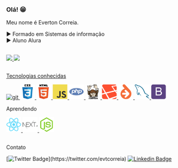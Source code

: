 ### Olá! 😁



Meu nome é Everton Correia.

▶ Formado em Sistemas de informação
<br>
▶ Aluno Alura

##

<div>
  <a href="https://github.com/evtcorreia">
  <img height="180em" src="https://github-readme-stats.vercel.app/api?username=evtcorreia&show_icons=true&theme=dark&include_all_commits=true&count_private=true"/>
  <img height="180em" src="https://github-readme-stats.vercel.app/api/top-langs/?username=evtcorreia&layout=compact&langs_count=7&theme=dark"/>
</div>
  
##

Tecnologias conhecidas

<p align="left"> 
  
  <a href="https://git-scm.com/" target="_blank"> 
    <img src="https://www.vectorlogo.zone/logos/git-scm/git-scm-icon.svg" alt="git" width="40" height="40"/> 
  </a>
  
  <a href="https://cursos.alura.com.br/certificate/20e061db-22bf-4d8c-8d82-c53b0b5a3804" target="_blank"> 
    <img src="https://raw.githubusercontent.com/devicons/devicon/master/icons/css3/css3-original-wordmark.svg" alt="css3" width="40" height="40"/> 
  </a>   
  
  <a href="https://cursos.alura.com.br/certificate/20e061db-22bf-4d8c-8d82-c53b0b5a3804" target="_blank"> 
    <img src="https://raw.githubusercontent.com/devicons/devicon/master/icons/html5/html5-original-wordmark.svg" alt="html5" width="40" height="40"/> 
  </a>
  
  <a href="https://cursos.alura.com.br/certificate/a82f7f24-a0a6-4a59-927d-380dd1725346" target="_blank"> 
    <img src="https://raw.githubusercontent.com/devicons/devicon/master/icons/javascript/javascript-original.svg" alt="javascript" width="40" height="40"/> 
  </a>
  
   <a href="https://cursos.alura.com.br/degree/certificate/214614e1-45db-4cce-9aa2-954fd26c492f" target="_blank"> 
     <img src="https://github.com/devicons/devicon/blob/master/icons/php/php-plain.svg" alt="php" width="40" height="40"/> 
  </a> 
  
  <a href="https://cursos.alura.com.br/certificate/cfd70259-eadd-4383-9b4e-e99d9a1ade78" target="_blank"> 
    <img src="https://github.com/devicons/devicon/blob/master/icons/composer/composer-original.svg" alt="composer" width="40" height="40"/> 
  </a>   
   
  <a href="https://cursos.alura.com.br/certificate/7f9cdb06-c7d7-41b7-93fa-585fb8412338" target="_blank"> 
    <img   src="https://github.com/devicons/devicon/blob/master/icons/laravel/laravel-plain.svg" alt="laravel" width="40" height="40"/> 
  </a> 
  
  <a href="https://cursos.alura.com.br/certificate/28b962d6-db70-417f-8017-31c9dc7a130c" target="_blank"> 
    <img   src="https://github.com/devicons/devicon/blob/master/icons/doctrine/doctrine-plain.svg" alt="doctrine" width="40" height="40"/> 
  </a> 
  
  <a href="#" target="_blank"> 
    <img   src="https://github.com/devicons/devicon/blob/master/icons/mysql/mysql-original.svg" alt="mysql" width="40" height="40"/> 
  </a> 
  
  <a href="https://www.udemy.com/certificate/UC-6668NTGF/" target="_blank"> 
    <img   src="https://github.com/devicons/devicon/blob/master/icons/bootstrap/bootstrap-plain.svg" alt="mysql" width="40" height="40"/> 
  </a> 

  
<br>
  
  Aprendendo
  
  <a href="#" target="_blank"> 
    <img  src="https://github.com/devicons/devicon/blob/master/icons/react/react-original.svg" alt="react" width="40" height="40"/> 
  </a> 
  
  <a href="#" target="_blank"> 
    <img  src="https://github.com/devicons/devicon/blob/master/icons/nextjs/nextjs-original-wordmark.svg" alt="nextjs" width="40" height="40"/> 
  </a> 
  
  <a href="#" target="_blank"> 
    <img  src="https://github.com/devicons/devicon/blob/master/icons/nodejs/nodejs-original.svg" alt="node-js" width="40" height="40"/> 
  </a> 

##
  
Contato

[![Twitter Badge](https://img.shields.io/badge/-Twitter-1ca0f1?style=flat-square&labelColor=1ca0f1&logo=twitter&logoColor=white&link=https://twitter.com/felipefialho_)](https://twitter.com/evtcorreia)
[![Linkedin Badge](https://img.shields.io/badge/-LinkedIn-blue?style=flat-square&logo=Linkedin&logoColor=white&link=https://www.linkedin.com/in/felipefialho)](https://www.linkedin.com/in/evtcorreia/)
  

  


